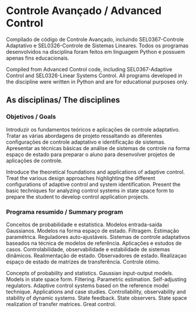 # Controle Avançado / Advanced Control

Compilado de código de Controle Avançado, incluindo SEL0367-Controle Adaptativo e SEL0326-Controle de Sistemas Lineares. Todos os programas desenvolvidos na disciplina foram feitos em linguagem Python e possuem apenas fins educacionais.

Compiled from Advanced Control code, including SEL0367-Adaptive Control and SEL0326-Linear Systems Control. All programs developed in the discipline were written in Python and are for educational purposes only.

## As disciplinas/ The disciplines

### Objetivos / Goals

Introduzir os fundamentos teóricos e aplicações de controle adaptativo. Tratar as várias abordagens de projeto ressaltando as diferentes configurações de controle adaptativo e identificação de sistemas.
Apresentar as técnicas básicas de análise de sistemas de controle na forma espaço de estado para preparar o aluno para desenvolver projetos de aplicações de controle.

Introduce the theoretical foundations and applications of adaptive control. Treat the various design approaches highlighting the different configurations of adaptive control and system identification.
Present the basic techniques for analyzing control systems in state space form to prepare the student to develop control application projects.

### Programa resumido / Summary program

Conceitos de probabilidade e estatística. Modelos entrada-saída Gaussianos. Modelos na forma espaço de estado. Filtragem. Estimação paramétrica. Reguladores auto-ajustáveis. Sistemas de controle adaptativos baseados na técnica de modelos de referência. Aplicações e estudos de casos.
Controlabilidade, observabilidade e estabilidade de sistemas dinâmicos. Realimentação de estado. Observadores de estado. Realizaçao espaço de estado de matrizes de transferência. Controle ótimo.

Concepts of probability and statistics. Gaussian input-output models. Models in state space form. Filtering. Parametric estimation. Self-adjusting regulators. Adaptive control systems based on the reference model technique. Applications and case studies.
Controllability, observability and stability of dynamic systems. State feedback. State observers. State space realization of transfer matrices. Great control.

